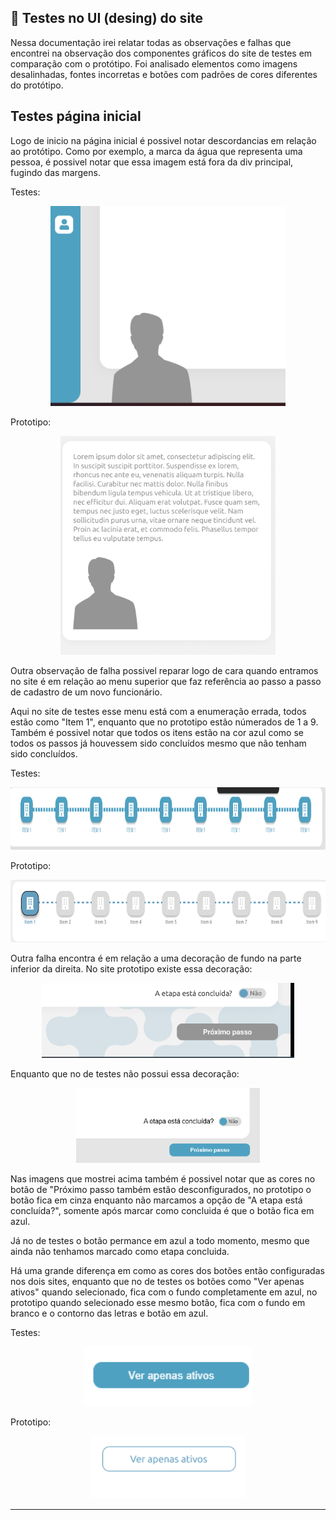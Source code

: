 ## 🎨 Testes no UI (desing) do site

Nessa documentação irei relatar todas as observações e falhas que encontrei na observação dos componentes gráficos do site de testes em comparação com o protótipo. Foi analisado elementos como imagens desalinhadas, fontes incorretas e botões com padrões de cores diferentes do protótipo.

## Testes página inicial

Logo de inicio na página inicial é possivel notar descordancias em relação ao protótipo. Como por exemplo, a marca da água que representa uma pessoa, é possivel notar que essa imagem está fora da div principal, fugindo das margens.

Testes:
<P align="center">
    <img src="Images/image.png" Alt="marca" height="320">
</p>

Prototipo:
<p align="center">
    <img src="Images/image4.png" Alt="marca2" height="350">
</p>

Outra observação de falha possivel reparar logo de cara quando entramos no site é em relação ao menu superior que faz referência ao passo a passo de cadastro de um novo funcionário.

Aqui no site de testes esse menu está com a enumeração errada, todos estão como "Item 1", enquanto que no prototipo estão númerados de 1 a 9. Também é possivel notar que todos os itens estão na cor azul como se todos os passos já houvessem sido concluídos mesmo que não tenham sido concluídos.

Testes:
<p align="center">
    <img src="Images/image2.png" Alt="menu" height="100">
</p>

Prototipo:
<p align="center">
    <img src="Images/image3.png" Alt="menu2" height="100">
</p>

Outra falha encontra é em relação a uma decoração de fundo na parte inferior da direita. No site prototipo existe essa decoração:

<p align="center">
    <img src="Images/image5.png" Alt="fundo" height="120">
</p>

Enquanto que no de testes não possui essa decoração:

<p align="center"> 
    <img src="Images/image6.png" Alt="fundo2" height="120">
</p>

Nas imagens que mostrei acima também é possivel notar que as cores no botão de "Próximo passo também estão desconfigurados, no prototipo o botão fica em cinza enquanto não marcamos a opção de "A etapa está concluída?", somente após marcar como concluida é que o botão fica em azul.

Já no de testes o botão permance em azul a todo momento, mesmo que ainda não tenhamos marcado como etapa concluida.

Há uma grande diferença em como as cores dos botões então configuradas nos dois sites, enquanto que no de testes os botões como "Ver apenas ativos" quando selecionado, fica com o fundo completamente em azul, no prototipo quando selecionado esse mesmo botão, fica com o fundo em branco e o contorno das letras e botão em azul.

Testes:
<p align="center">
    <img src="Images/image7.png" Alt="botton" height="95">
</p>

Prototipo:
<p align="center">
    <img src="Images/image8.png" Alt="botton2" height="100">
</p>



---